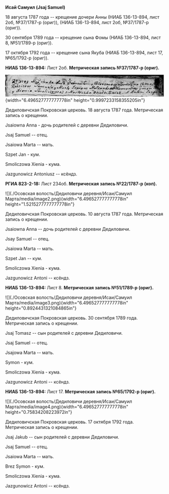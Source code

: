 **Исай Самуил (Jsaj Samuel)**

18 августа 1787 года -- крещение дочери Анны (НИАБ 136-13-894, лист 2об,
№37/1787-р (ориг)), (НИАБ 136-13-894, лист 2об, №37/1787-р (ориг)).

30 сентября 1789 года -- крещение сына Фомы (НИАБ 136-13-894, лист 8,
№51/1789-р (ориг)).

17 октября 1792 года -- крещение сына Якуба (НИАБ 136-13-894, лист 17,
№65/1792-р (ориг)).

**НИАБ 136-13-894:** Лист 2об. **Метрическая запись №37/1787-р (ориг).**

![](./media/0ffb8f36814b1b1cf6fd3c43d13dd4fce9ff8959.png){width="6.496527777777778in"
height="0.9997233158355205in"}

Дедиловичская Покровская церковь. 18 августа 1787 года. Метрическая
запись о крещении.

Jsaiowna Anna - дочь родителей с деревни Дедиловичи.

Jsaj Samuel -- отец.

Jsaiowa Marta -- мать.

Szpet Jan - кум.

Smoliczowa Xienia - кума.

Jazgunowicz Antoniusz -- ксёндз.

**РГИА 823-2-18:** Лист 234об. **Метрическая запись №22/1787-р (коп).**

![](./Осовская волость/Дедиловичи деревня/Исаи/Самуил Марта/media/image2.png){width="6.496527777777778in"
height="1.5215277777777778in"}

Дедиловичская Покровская церковь. 10 августа 1787 года. Метрическая
запись о крещении.

Jsaiowna Anna -- дочь родителей с деревни Дедиловичи.

Jsay Samuel -- отец.

Jsaiowa Marta -- мать.

Szpet Jan -- кум.

Smoliczowa Xienia - кума.

Jazgunowicz Antoni -- ксёндз.

**НИАБ 136-13-894:** Лист 8. **Метрическая запись №51/1789-р (ориг).**

![](./Осовская волость/Дедиловичи деревня/Исаи/Самуил Марта/media/image3.png){width="6.496527777777778in"
height="0.8924431321084865in"}

Дедиловичская Покровская церковь. 30 сентября 1789 года. Метрическая
запись о крещении.

Jsaj Tomasz -- сын родителей с деревни Дедиловичи.

Jsaj Samuel -- отец.

Jsajowa Marta -- мать.

Symon - кум.

Smoliczowa Xienia - кума.

Jazgunowicz Antoni -- ксёндз.

**НИАБ 136-13-894:** Лист 17. **Метрическая запись №65/1792-р (ориг).**

![](./Осовская волость/Дедиловичи деревня/Исаи/Самуил Марта/media/image4.png){width="6.496527777777778in"
height="0.75834208223972in"}

Дедиловичская Покровская церковь. 17 октября 1792 года. Метрическая
запись о крещении.

Jsaj Jakub -- сын родителей с деревни Дедиловичи.

Jsaj Samuel -- отец.

Jsaiowa Marta -- мать.

Brez Symon - кум.

Smoliczowa Xienia - кума.

Jazgunowicz Antoni -- ксёндз.
